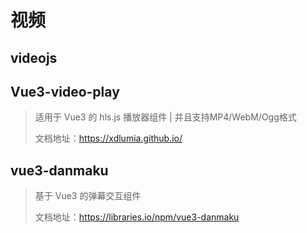 # 视频

## videojs

## Vue3-video-play

> 适用于 Vue3 的 hls.js 播放器组件 | 并且支持MP4/WebM/Ogg格式
>
> 文档地址：https://xdlumia.github.io/



## vue3-danmaku

> 基于 Vue3 的弹幕交互组件
>
> 文档地址：https://libraries.io/npm/vue3-danmaku

